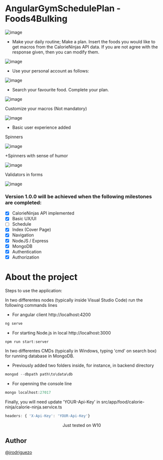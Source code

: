 # AngularGymSchedulePlan - Foods4Bulking 


![image](https://user-images.githubusercontent.com/36509669/142743726-1773ea02-f324-4e04-990a-7f642ca018de.png)

- Make your daily routine; Make a plan. Insert the foods you would like to get macros from the CalorieNinjas API data. If you are not agree with the response given, then you can modify them.

![image](https://user-images.githubusercontent.com/36509669/143782978-e7c5e82d-fb3e-4f95-97de-190d82ab9f6e.png)

- Use your personal account as follows:

![image](https://user-images.githubusercontent.com/36509669/143782861-b17cca9d-4c89-4aa6-adf7-eb6779a4af1d.png)

- Search your favourite food. Complete your plan.

![image](https://user-images.githubusercontent.com/36509669/143783051-220115cc-7e38-4970-ab87-0d1935994548.png)

Customize your macros (Not mandatory)

![image](https://user-images.githubusercontent.com/36509669/143783137-04c1eda7-5900-4847-bc5b-a605c411f64c.png)

- Basic user experience added

Spinners

![image](https://user-images.githubusercontent.com/36509669/143783092-de4cc4e1-9e6f-418a-acb0-592fbf5963d7.png)

+Spinners with sense of humor

![image](https://user-images.githubusercontent.com/36509669/143782886-e406d755-33af-48e1-8d02-dac86559bf93.png)

Validators in forms

![image](https://user-images.githubusercontent.com/36509669/143783198-0e057b34-9cfe-434e-a4f2-937ceefc556e.png)


### Version 1.0.0 will be achieved when the following milestones are completed:

- [x] CalorieNinjas API implemented
- [x] Basic UX/UI
- [ ] Schedule
- [x] Index (Cover Page)
- [x] Navigation
- [x] NodeJS / Express
- [x] MongoDB
- [x] Authentication
- [x] Authorization

# About the project

Steps to use the application:

In two differentes nodes (typically inside Visual Studio Code) run the following commands lines

- For angular client http://localhost:4200

```js
ng serve                                
```

- For starting Node.js in local http://localhost:3000

```js
npm run start:server                    
```

In two differentes CMDs (typically in Windows, typing 'cmd' on search box) for running database in MongoDB.

- Previously added two folders inside, for instance, in backend directory

```js
mongod --dbpath path\to\data\db         
```

- For openning the console line

```js
mongo localhost:27017                   
```

Finally, you will need update 'YOUR-Api-Key' in src/app/food/calorie-ninja/calorie-ninja.service.ts

```js
headers: { 'X-Api-Key': 'YOUR-Api-Key'}
```
<p align="center"> Just tested on W10 </p>

## Author 

[@jrodriguezo](https://github.com/jrodriguezo)
